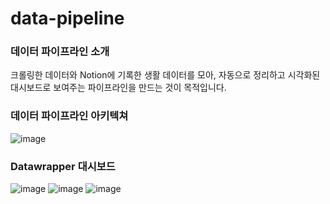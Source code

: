 # data-pipeline

### 데이터 파이프라인 소개
크롤링한 데이터와 Notion에 기록한 생활 데이터를 모아,
자동으로 정리하고 시각화된 대시보드로 보여주는 파이프라인을 만드는 것이 목적입니다.

### 데이터 파이프라인 아키텍쳐
![image](https://github.com/user-attachments/assets/ccf6804c-da18-4ed0-9c43-941c8090216a)



### Datawrapper 대시보드
![image](https://github.com/user-attachments/assets/222c6114-128c-4a0d-b12f-890c8fbe5836)
![image](https://github.com/user-attachments/assets/a5f2ebec-caa8-4048-b565-8836171cde7b)
![image](https://github.com/user-attachments/assets/fda74ab9-438c-468f-9f68-af50550493fb)
